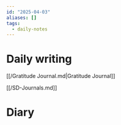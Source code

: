 ```yaml
---
id: "2025-04-03"
aliases: []
tags:
  - daily-notes
---
```


# Daily writing

[[/Gratitude Journal.md|Gratitude Journal]]

[[/SD-Journals.md]]

# Diary
